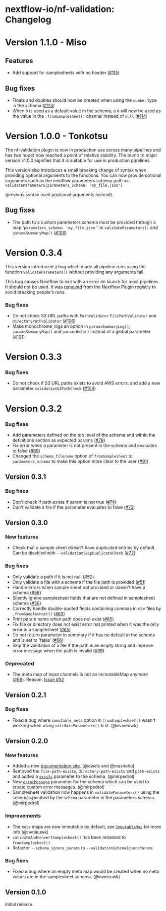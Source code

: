 # nextflow-io/nf-validation: Changelog

# Version 1.1.0 - Miso

## Features

- Add support for samplesheets with no header ([#115](https://github.com/nextflow-io/nf-validation/pull/115))

## Bug fixes

- Floats and doubles should now be created when using the `number` type in the schema ([#113](https://github.com/nextflow-io/nf-validation/pull/113/))
- When `0` is used as a default value in the schema, a `0` will now be used as the value in the `.fromSamplesheet()` channel instead of `null` ([#114](https://github.com/nextflow-io/nf-validation/pull/114))

# Version 1.0.0 - Tonkotsu

The nf-validation plugin is now in production use across many pipelines and has (we hope) now reached a point of relative stability. The bump to major version v1.0.0 signifies that it is suitable for use in production pipelines.

This version also introduces a small breaking change of syntax when providing optional arguments to the functions. You can now provide optional arguments such as the nextflow parameters schema path as:
`validateParameters(parameters_schema: 'my_file.json')`

(previous syntax used positional arguments instead).

## Bug fixes

- The path to a custom parameters schema must be provided through a map '`parameters_schema: 'my_file.json'`' in `validateParameters()` and `paramsSummaryMap()` ([#108](https://github.com/nextflow-io/nf-validation/pull/108))

# Version 0.3.4

This version introduced a bug which made all pipeline runs using the function `validateParameters()` without providing any arguments fail.

This bug causes Nextflow to exit with an error on launch for most pipelines. It should not be used. It was [removed](https://github.com/nextflow-io/plugins/pull/40) from the Nextflow Plugin registry to avoid breaking people's runs.

### Bug fixes

- Do not check S3 URL paths with `PathValidator` `FilePathValidator` and `DirectoryPathValidator` ([#106](https://github.com/nextflow-io/nf-validation/pull/106))
- Make monochrome_logs an option in `paramsSummaryLog()`, `paramsSummaryMap()` and `paramsHelp()` instead of a global parameter ([#101](https://github.com/nextflow-io/nf-validation/pull/101))

# Version 0.3.3

### Bug fixes

- Do not check if S3 URL paths exists to avoid AWS errors, and add a new parameter `validationS3PathCheck` ([#104](https://github.com/nextflow-io/nf-validation/pull/104))

# Version 0.3.2

### Bug fixes

- Add parameters defined on the top level of the schema and within the definitions section as expected params ([#79](https://github.com/nextflow-io/nf-validation/pull/79))
- Fix error when a parameter is not present in the schema and evaluates to false ([#89](https://github.com/nextflow-io/nf-validation/pull/89))
- Changed the `schema_filename` option of `fromSamplesheet` to `parameters_schema` to make this option more clear to the user ([#91](https://github.com/nextflow-io/nf-validation/pull/91))

## Version 0.3.1

### Bug fixes

- Don't check if path exists if param is not true ([#74](https://github.com/nextflow-io/nf-validation/pull/74))
- Don't validate a file if the parameter evaluates to false ([#75](https://github.com/nextflow-io/nf-validation/pull/75))

## Version 0.3.0

### New features

- Check that a sample sheet doesn't have duplicated entries by default. Can be disabled with `--validationSkipDuplicateCheck` ([#72](https://github.com/nextflow-io/nf-validation/pull/72))

### Bug fixes

- Only validate a path if it is not null ([#50](https://github.com/nextflow-io/nf-validation/pull/50))
- Only validate a file with a schema if the file path is provided ([#51](https://github.com/nextflow-io/nf-validation/pull/51))
- Handle errors when sample sheet not provided or doesn't have a schema ([#56](https://github.com/nextflow-io/nf-validation/pull/56))
- Silently ignore samplesheet fields that are not defined in samplesheet schema ([#59](https://github.com/nextflow-io/nf-validation/pull/59))
- Correctly handle double-quoted fields containing commas in csv files by `.fromSamplesheet()` ([#63](https://github.com/nextflow-io/nf-validation/pull/63))
- Print param name when path does not exist ([#65](https://github.com/nextflow-io/nf-validation/pull/65))
- Fix file or directory does not exist error not printed when it was the only error in a samplesheet ([#65](https://github.com/nextflow-io/nf-validation/pull/65))
- Do not return parameter in summary if it has no default in the schema and is set to 'false' ([#66](https://github.com/nextflow-io/nf-validation/pull/66))
- Skip the validation of a file if the path is an empty string and improve error message when the path is invalid ([#69](https://github.com/nextflow-io/nf-validation/pull/69))

### Deprecated

- The meta map of input channels is not an ImmutableMap anymore ([#68](https://github.com/nextflow-io/nf-validation/pull/68)). Reason: [Issue #52](https://github.com/nextflow-io/nf-validation/issues/52)

## Version 0.2.1

### Bug fixes

- Fixed a bug where `immutable_meta` option in `fromSamplesheet()` wasn't working when using `validateParameters()` first. (@nvnieuwk)

## Version 0.2.0

### New features

- Added a new [documentation site](https://nextflow-io.github.io/nf-validation/). (@ewels and @mashehu)
- Removed the `file-path-exists`, `directory-path-exists` and `path-exists` and added a [`exists`](https://nextflow-io.github.io/nf-validation/nextflow_schema/nextflow_schema_specification/#exists) parameter to the schema. (@mirpedrol)
- New [`errorMessage`](https://nextflow-io.github.io/nf-validation/nextflow_schema/nextflow_schema_specification/#errormessage) parameter for the schema which can be used to create custom error messages. (@mirpedrol)
- Samplesheet validation now happens in `validateParameters()` using the schema specified by the `schema` parameter in the parameters schema. (@mirpedrol)

### Improvements

- The `meta` maps are now immutable by default, see [`ImmutableMap`](https://nextflow-io.github.io/nf-validation/samplesheets/immutable_map/) for more info (@nvnieuwk)
- `validateAndConvertSamplesheet()` has been renamed to `fromSamplesheet()`
- Refactor `--schema_ignore_params` to `--validationSchemaIgnoreParams`

### Bug fixes

- Fixed a bug where an empty meta map would be created when no meta values are in the samplesheet schema. (@nvnieuwk)

## Version 0.1.0

Initial release.
